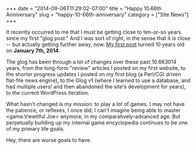 +++
date = "2014-09-06T11:29:02-07:00"
title = "Happy 10.66th Anniversary"
slug = "happy-10-66th-anniversary"
category = ["Site News"]
+++

It recently occurred to me that I must be getting close to ten-or-so years since my first "glog post."  And I was sort of right, in the sense that it <i>is</i> close -- but actually getting further away, now.  [My first post]($SiteBaseURL$2004/01/07/mario-kart-double-dash-2/) turned 10 years old on <b>January 7th, 2014</b>.

The glog has been through a lot of changes over these past 10.663014 years, from the long-form "review" articles I posted on my first website, to the shorter progress updates I posted on my first blog (a Perl/CGI driven flat-file news engine), to the Glog v1 (where I learned to use a database, and had multiple users! and then abandoned the site's development for years), to the current WordPress iteration.

What hasn't changed is my mission: to play a lot of games.  I may not have the patience, or reflexes, I once did; I can't imagine being able to master <game:Viewtiful Joe> anymore, in my comparatively-advanced age.  But perpetually building up my internal game encyclopedia continues to be one of my primary life goals.

Hey, there are worse goals to have.
